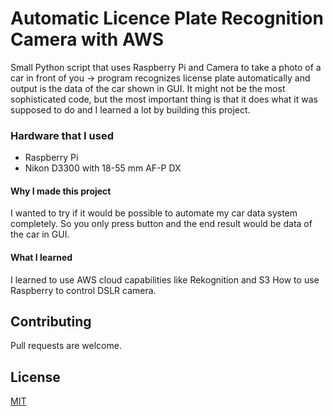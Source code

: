 # Automatic Licence Plate Recognition Camera with AWS
Small Python script that uses Raspberry Pi and Camera to take a photo of a car in front of you -> program recognizes license plate automatically and output is the data of the car shown in GUI.
It might not be the most sophisticated code, but the most important thing is that it does what it was supposed to do and I learned a lot by building this project. 

### Hardware that I used
- Raspberry Pi
- Nikon D3300 with 18-55 mm AF-P DX

#### Why I made this project
I wanted to try if it would be possible to automate my car data system completely. So you only press button and the end result would be data of the car in GUI. 

#### What I learned 
I learned to use AWS cloud capabilities like Rekognition and S3
How to use Raspberry to control DSLR camera. 

## Contributing
Pull requests are welcome.

## License
[MIT](https://choosealicense.com/licenses/mit/)

